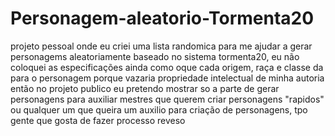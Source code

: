 # Personagem-aleatorio-Tormenta20
projeto pessoal onde eu criei uma lista randomica para me ajudar a gerar personagems aleatoriamente baseado no sistema tormenta20, eu não coloquei as especificações ainda como oque cada origem, raça e classe da para o personagem porque vazaria propriedade intelectual de minha autoria então no projeto publico eu pretendo mostrar so a parte de gerar personagens para auxiliar mestres que querem criar personagens "rapidos" ou qualquer um que queira um auxilio para criação de personagens, tpo gente que gosta de fazer processo reveso
